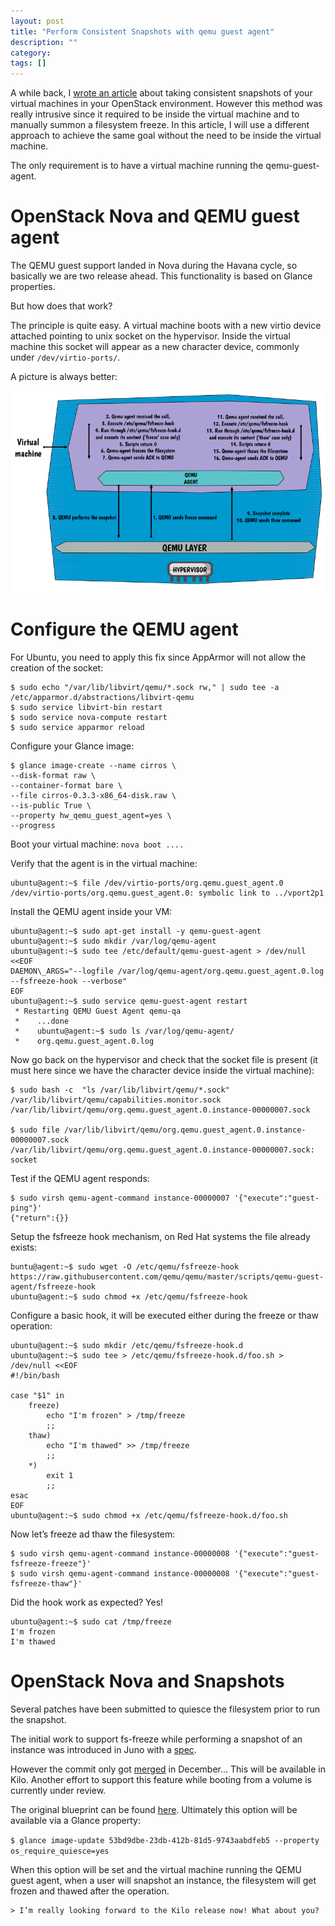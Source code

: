 ```yaml
---
layout: post
title: "Perform Consistent Snapshots with qemu guest agent"
description: ""
category: 
tags: []
---
```


A while back, I [wrote an article](http://www.sebastien-han.fr/blog/2012/12/10/openstack-perform-consistent-snapshots/) about taking consistent snapshots of your virtual machines in your OpenStack environment.
    However this method was really intrusive since it required to be inside the virtual machine and to manually summon a filesystem freeze.
    In this article, I will use a different approach to achieve the same goal without the need to be inside the virtual machine.
 
The only requirement is to have a virtual machine running the qemu-guest-agent.


# OpenStack Nova and QEMU guest agent

The QEMU guest support landed in Nova during the Havana cycle, so basically we are two release ahead.
This functionality is based on Glance properties.

But how does that work?

The principle is quite easy. A virtual machine boots with a new virtio device attached pointing to unix socket on the hypervisor. Inside the virtual machine this socket will appear as a new character device, commonly under `/dev/virtio-ports/`.

A picture is always better:

![](/assets/qemu-agent-freeze-thaw.png)


# Configure the QEMU agent

For Ubuntu, you need to apply this fix since AppArmor will not allow the creation of the socket:

```
$ sudo echo "/var/lib/libvirt/qemu/*.sock rw," | sudo tee -a /etc/apparmor.d/abstractions/libvirt-qemu
$ sudo service libvirt-bin restart
$ sudo service nova-compute restart
$ sudo service apparmor reload
```

Configure your Glance image:

```
$ glance image-create --name cirros \
--disk-format raw \
--container-format bare \
--file cirros-0.3.3-x86_64-disk.raw \
--is-public True \
--property hw_qemu_guest_agent=yes \
--progress
```

Boot your virtual machine: `nova boot ....`

Verify that the agent is in the virtual machine:

```
ubuntu@agent:~$ file /dev/virtio-ports/org.qemu.guest_agent.0
/dev/virtio-ports/org.qemu.guest_agent.0: symbolic link to ../vport2p1
```

Install the QEMU agent inside your VM:

```
ubuntu@agent:~$ sudo apt-get install -y qemu-guest-agent
ubuntu@agent:~$ sudo mkdir /var/log/qemu-agent
ubuntu@agent:~$ sudo tee /etc/default/qemu-guest-agent > /dev/null <<EOF
DAEMON\_ARGS="--logfile /var/log/qemu-agent/org.qemu.guest_agent.0.log --fsfreeze-hook --verbose"
EOF
ubuntu@agent:~$ sudo service qemu-guest-agent restart
 * Restarting QEMU Guest Agent qemu-qa
 *    ...done
 *    ubuntu@agent:~$ sudo ls /var/log/qemu-agent/
 *    org.qemu.guest_agent.0.log
```

Now go back on the hypervisor and check that the socket file is present (it must here since we have the character device inside the virtual machine):

```
$ sudo bash -c  "ls /var/lib/libvirt/qemu/*.sock"
/var/lib/libvirt/qemu/capabilities.monitor.sock  /var/lib/libvirt/qemu/org.qemu.guest_agent.0.instance-00000007.sock

$ sudo file /var/lib/libvirt/qemu/org.qemu.guest_agent.0.instance-00000007.sock
/var/lib/libvirt/qemu/org.qemu.guest_agent.0.instance-00000007.sock: socket
```

Test if the QEMU agent responds:

```
$ sudo virsh qemu-agent-command instance-00000007 '{"execute":"guest-ping"}'
{"return":{}}
```

Setup the fsfreeze hook mechanism, on Red Hat systems the file already exists:

```
buntu@agent:~$ sudo wget -O /etc/qemu/fsfreeze-hook https://raw.githubusercontent.com/qemu/qemu/master/scripts/qemu-guest-agent/fsfreeze-hook
ubuntu@agent:~$ sudo chmod +x /etc/qemu/fsfreeze-hook
```

Configure a basic hook, it will be executed either during the freeze or thaw operation:

```
ubuntu@agent:~$ sudo mkdir /etc/qemu/fsfreeze-hook.d
ubuntu@agent:~$ sudo tee > /etc/qemu/fsfreeze-hook.d/foo.sh > /dev/null <<EOF
#!/bin/bash

case "$1" in
    freeze)
        echo "I'm frozen" > /tmp/freeze
        ;;
    thaw)
        echo "I'm thawed" >> /tmp/freeze
        ;;
    *)
        exit 1
        ;;
esac
EOF
ubuntu@agent:~$ sudo chmod +x /etc/qemu/fsfreeze-hook.d/foo.sh
```

Now let’s freeze ad thaw the filesystem:

```
$ sudo virsh qemu-agent-command instance-00000008 '{"execute":"guest-fsfreeze-freeze"}'
$ sudo virsh qemu-agent-command instance-00000008 '{"execute":"guest-fsfreeze-thaw"}'
```

Did the hook work as expected? Yes!

```
ubuntu@agent:~$ sudo cat /tmp/freeze
I'm frozen
I'm thawed
```

# OpenStack Nova and Snapshots

Several patches have been submitted to quiesce the filesystem prior to run the snapshot.

The initial work to support fs-freeze while performing a snapshot of an instance was introduced in Juno with a [spec](https://review.openstack.org/#/c/99780/).

However the commit only got [merged](https://review.openstack.org/#/c/72038/9) in December…
This will be available in Kilo.
Another effort to support this feature while booting from a volume is currently under review.

The original blueprint can be found [here](https://blueprints.launchpad.net/nova/+spec/quiesced-image-snapshots-with-qemu-guest-agent).
Ultimately this option will be available via a Glance property:

`$ glance image-update 53bd9dbe-23db-412b-81d5-9743aabdfeb5 --property os_require_quiesce=yes`

When this option will be set and the virtual machine running the QEMU guest agent, when a user will snapshot an instance, the filesystem will get frozen and thawed after the operation.  

    > I’m really looking forward to the Kilo release now! What about you?
